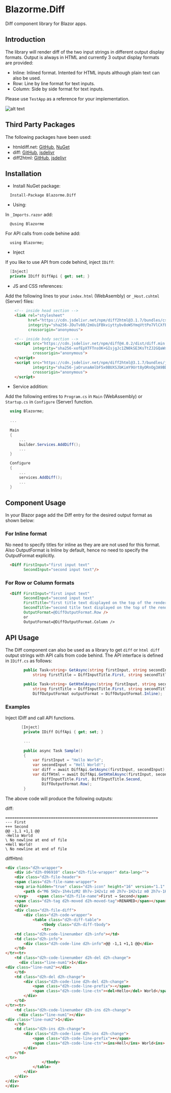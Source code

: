 # Blazorme.Diff
Diff component library for Blazor apps. 
## Introduction
The library will render diff of the two input strings in different output display formats. Output is always in HTML and currently 3 output display formats are provided:
* Inline: Inlined format. Intented for HTML inputs although plain text can also be used.
* Row: Line by line format for text inputs.
* Column: Side by side format for text inputs.

Please use `TestApp` as a reference for your implementation. 

![alt text](https://github.com/melihercan/gifs/blob/master/Diff.gif)
## Third Party Packages
The following packages have been used:
* htmldiff.net: [GitHub](https://github.com/Rohland/htmldiff.net), [NuGet](https://www.nuget.org/packages/htmldiff.net/) 
* diff: [GitHub](https://github.com/kpdecker/jsdiff), [jsdelivr](https://www.jsdelivr.com/package/npm/diff) 
* diff2html: [GitHub](https://github.com/rtfpessoa/diff2html), [jsdelivr](https://www.jsdelivr.com/package/npm/diff2html)  
## Installation
* Install NuGet package:
```
  Install-Package Blazorme.Diff
```
* Using:

In `_Imports.razor` add:
```
  @using Blazorme
```
For API calls from code behine add:
```
  using Blazorme;
```
* Inject

If you like to use API from code behind, inject `IDiff`:
```cs
  [Inject]
  private IDiff DiffApi { get; set; }
```
* JS and CSS references:

Add the following lines to your `index.html` (WebAsembly) or `_Host.cshtml` (Server) files:
```html
    <!-- inside head section -->
    <link rel="stylesheet"
          href="https://cdn.jsdelivr.net/npm/diff2html@3.1.7/bundles/css/diff2html.min.css"
          integrity="sha256-JDuTv80/2mUu1FBkviyttybv8oWSYmqVttPo7VlCXfE="
          crossorigin="anonymous">

    <!-- inside body section -->
    <script src="https://cdn.jsdelivr.net/npm/diff@4.0.2/dist/diff.min.js" 
            integrity="sha256-xofEpXTFTnsOK+GIsjgJc1ZN0kSE3KsTtZJ2GQaWs3I=" 
            crossorigin="anonymous">
    </script>
    <script src="https://cdn.jsdelivr.net/npm/diff2html@3.1.7/bundles/js/diff2html.min.js" 
            integrity="sha256-jaOrunaAmlbF5x0BUXSJbKimY9Urt8yORnOg3A9BDfM=" 
            crossorigin="anonymous">
    </script>
```
* Service addition:

Add the following entires to `Program.cs` in `Main` (WebAssembly) or `Startup.cs` in `Configure` (Server) function. 
```cs
  using Blazorme;
  
  ...
  
  Main
  {
      ...
      builder.Services.AddDiff();
      ...
  }

  Configure
  {
      ...
      services.AddDiff();
      ...
  }
```
## Component Usage
In your Blazor page add the Diff entry for the desired output format as shown below:
### For Inline format
No need to specify titles for inline as they are are not used for this format.
Also OutputFormat is Inline by default, hence no need to specify the OutputFormat explicitly.
```html
  <Diff FirstInput="first input text"
        SecondInput="second input text"/>
```
### For Row or Column formats
```html
  <Diff FirstInput="first input text"
        SecondInput="second input text"
        FirstTitle="first title text displayed on the top of the rendered table"
        SecondTitle="second title text displayed on the top of the rendered able"
        OutputFormat=@DiffOutputFormat.Row />
        or
        OutputFormat=@DiffOutputFormat.Column />
```
## API Usage
The Diff component can also be used as a library to get `diff` or `html diff` output strings with API calls from code behind. The API interface is defined in `IDiff.cs` as follows:
```cs
        public Task<string> GetAsync(string firstInput, string secondInput, 
            string firstTitle = DiffInputTitle.First, string secondTitle = DiffInputTitle.Second);

        public Task<string> GetHtmlAsync(string firstInput, string secondInput,
            string firstTitle = DiffInputTitle.First, string secondTitle = DiffInputTitle.Second,
            DiffOutputFormat outputFormat = DiffOutputFormat.Inline);
```
### Examples
Inject IDiff and call API functions. 
```cs
       [Inject]
        private IDiff DiffApi { get; set; }

        ...
        
        public async Task Sample()
        {
            var firstInput = "Hello World";
            var secondInput = "Hell World!";
            var diff = await DiffApi.GetAsync(firstInput, secondInput);
            var diffHtml = await DiffApi.GetHtmlAsync(firstInput, secondInput, 
                DiffInputTitle.First, DiffInputTitle.Second, 
                DiffOutputFormat.Row);
        }
```
The above code will produce the following outputs:

diff:
```
===================================================================
--- First
+++ Second
@@ -1,1 +1,1 @@
-Hello World
\ No newline at end of file
+Hell World!
\ No newline at end of file
```
diffHtml:
```html
<div class="d2h-wrapper">
    <div id="d2h-096910" class="d2h-file-wrapper" data-lang="">
    <div class="d2h-file-header">
    <span class="d2h-file-name-wrapper">
    <svg aria-hidden="true" class="d2h-icon" height="16" version="1.1" viewBox="0 0 12 16" width="12">
        <path d="M6 5H2v-1h4v1zM2 8h7v-1H2v1z m0 2h7v-1H2v1z m0 2h7v-1H2v1z m10-7.5v9.5c0 0.55-0.45 1-1 1H1c-0.55 0-1-0.45-1-1V2c0-0.55 0.45-1 1-1h7.5l3.5 3.5z m-1 0.5L8 2H1v12h10V5z"></path>
    </svg>    <span class="d2h-file-name">First → Second</span>
    <span class="d2h-tag d2h-moved d2h-moved-tag">RENAMED</span></span>
    </div>
    <div class="d2h-file-diff">
        <div class="d2h-code-wrapper">
            <table class="d2h-diff-table">
                <tbody class="d2h-diff-tbody">
                <tr>
    <td class="d2h-code-linenumber d2h-info"></td>
    <td class="d2h-info">
        <div class="d2h-code-line d2h-info">@@ -1,1 +1,1 @@</div>
    </td>
</tr><tr>
    <td class="d2h-code-linenumber d2h-del d2h-change">
      <div class="line-num1">1</div>
<div class="line-num2"></div>
    </td>
    <td class="d2h-del d2h-change">
        <div class="d2h-code-line d2h-del d2h-change">
            <span class="d2h-code-line-prefix">-</span>
            <span class="d2h-code-line-ctn"><del>Hello</del> World</span>
        </div>
    </td>
</tr><tr>
    <td class="d2h-code-linenumber d2h-ins d2h-change">
      <div class="line-num1"></div>
<div class="line-num2">1</div>
    </td>
    <td class="d2h-ins d2h-change">
        <div class="d2h-code-line d2h-ins d2h-change">
            <span class="d2h-code-line-prefix">+</span>
            <span class="d2h-code-line-ctn"><ins>Hell</ins> World<ins>!</ins></span>
        </div>
    </td>
</tr>
                </tbody>
            </table>
        </div>
    </div>
</div>
</div>
```
